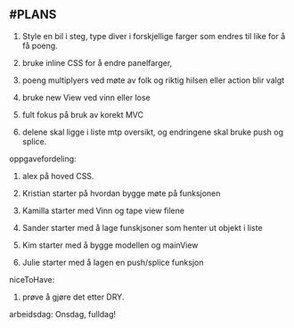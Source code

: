 #PLANS
---
1. Style en bil i steg, type diver i forskjellige 
   farger som endres til like for å få poeng.

2. bruke inline CSS for å endre panelfarger,

3. poeng multiplyers ved møte av folk og riktig hilsen eller action blir valgt

4. bruke new View ved vinn eller lose

5. fult fokus på bruk av korekt MVC

6. delene skal ligge i liste mtp oversikt, og endringene skal bruke push og splice.


oppgavefordeling:

1. alex på hoved CSS.

2. Kristian starter på hvordan bygge møte på funksjonen

3. Kamilla starter med Vinn og tape view filene

4. Sander starter med å lage funskjsoner som henter ut objekt i liste

5. Kim starter med å bygge modellen og mainView

6. Julie starter med å lagen en push/splice funksjon



niceToHave:

1. prøve å gjøre det etter DRY.



arbeidsdag: Onsdag, fulldag!